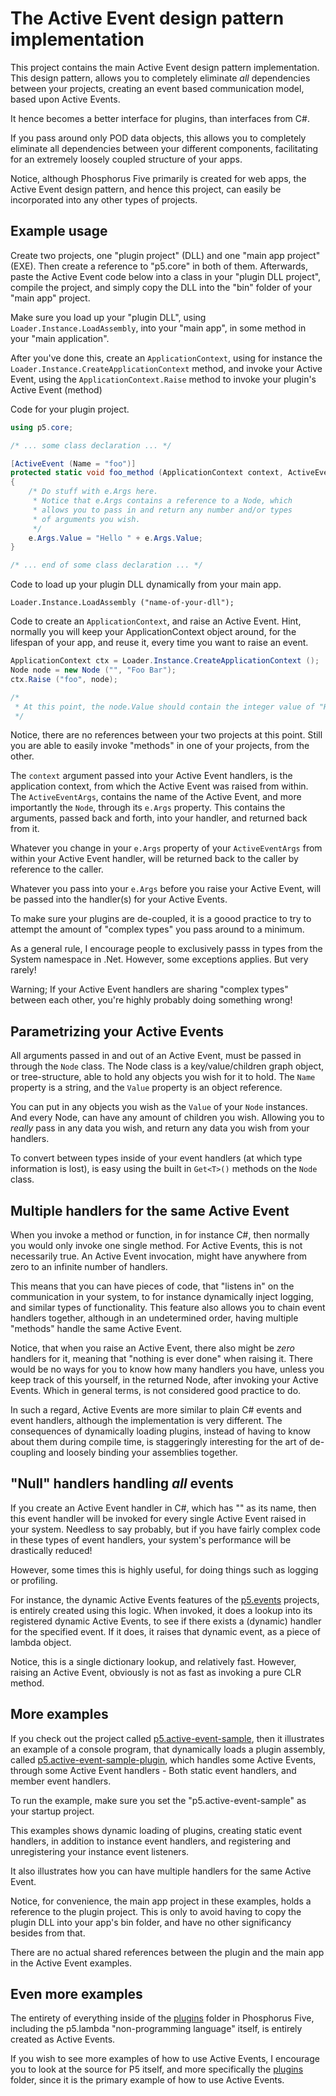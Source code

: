 The Active Event design pattern implementation
========

This project contains the main Active Event design pattern implementation.
This design pattern, allows you to completely eliminate _all_ dependencies
between your projects, creating an event based communication model,
based upon Active Events.

It hence becomes a better interface for plugins, than interfaces from C#.

If you pass around only POD data objects, this allows you to completely
eliminate all dependencies between your different components, facilitating 
for an extremely loosely coupled structure of your apps.

Notice, although Phosphorus Five primarily is created for web apps, the 
Active Event design pattern, and hence this project, can easily be incorporated
into any other types of projects.

## Example usage

Create two projects, one "plugin project" (DLL) and one "main app project" (EXE). 
Then create a reference to "p5.core" in both of them. Afterwards, paste the Active 
Event code below into a class in your "plugin DLL project", compile the project, and 
simply copy the DLL into the "bin" folder of your "main app" project.

Make sure you load up your "plugin DLL", using `Loader.Instance.LoadAssembly`,
into your "main app", in some method in your "main application".

After you've done this, create an `ApplicationContext`, using for instance
the `Loader.Instance.CreateApplicationContext` method, and invoke your Active Event,
using the `ApplicationContext.Raise` method to invoke your plugin's Active Event (method)

Code for your plugin project.

```csharp
using p5.core;

/* ... some class declaration ... */

[ActiveEvent (Name = "foo")]
protected static void foo_method (ApplicationContext context, ActiveEventArgs e)
{
    /* Do stuff with e.Args here.
     * Notice that e.Args contains a reference to a Node, which
     * allows you to pass in and return any number and/or types 
     * of arguments you wish.
     */
    e.Args.Value = "Hello " + e.Args.Value;
}

/* ... end of some class declaration ... */
```

Code to load up your plugin DLL dynamically from your main app.

```
Loader.Instance.LoadAssembly ("name-of-your-dll");
```

Code to create an `ApplicationContext`, and raise an Active Event. 
Hint, normally you will keep your ApplicationContext object around, for the lifespan of your
app, and reuse it, every time you want to raise an event.

```csharp
ApplicationContext ctx = Loader.Instance.CreateApplicationContext ();
Node node = new Node ("", "Foo Bar");
ctx.Raise ("foo", node);

/*
 * At this point, the node.Value should contain the integer value of "Hello Foo Bar".
 */
```

Notice, there are no references between your two projects at this point. Still you are able
to easily invoke "methods" in one of your projects, from the other.

The `context` argument passed into your Active Event handlers, is the application
context, from which the Active Event was raised from within. The `ActiveEventArgs`,
contains the name of the Active Event, and more importantly the `Node`, through 
its `e.Args` property. This contains the arguments, passed back and forth, into your 
handler, and returned back from it.

Whatever you change in your `e.Args` property of your `ActiveEventArgs` from within 
your Active Event handler, will be returned back to the caller by reference to
the caller.

Whatever you pass into your `e.Args` before you raise your Active Event, 
will be passed into the handler(s) for your Active Events.

To make sure your plugins are de-coupled, it is a goood practice to try to attempt
the amount of "complex types" you pass around to a minimum.

As a general rule, I encourage people to exclusively passs in types from the System
namespace in .Net. However, some exceptions applies. But very rarely!

Warning; If your Active Event handlers are sharing "complex types" between each other, you're
highly probably doing something wrong!

## Parametrizing your Active Events

All arguments passed in and out of an Active Event, must be passed in through the `Node` class.
The Node class is a key/value/children graph object, or tree-structure, able to hold any objects 
you wish for it to hold. The `Name` property is a string, and the `Value` property is an object 
reference.

You can put in any objects you wish as the `Value` of your `Node` instances. And every Node, can 
have any amount of children you wish. Allowing you to _really_ pass in any data you wish, and 
return any data you wish from your handlers.

To convert between types inside of your event handlers (at which type information is lost), is
easy using the built in `Get<T>()` methods on the `Node` class.

## Multiple handlers for the same Active Event

When you invoke a method or function, in for instance C#, then normally you would only invoke one
single method. For Active Events, this is not necessarily true. An Active Event invocation, might 
have anywhere from zero to an infinite number of handlers.

This means that you can have pieces of code, that "listens in" on the communication in your system,
to for instance dynamically inject logging, and similar types of functionality. This feature also
allows you to chain event handlers together, although in an undetermined order, having multiple
"methods" handle the same Active Event.

Notice, that when you raise an Active Event, there also might be _zero_ handlers for it, meaning
that "nothing is ever done" when raising it. There would be no ways for you to know how many
handlers you have, unless you keep track of this yourself, in the returned Node, after invoking
your Active Events. Which in general terms, is not considered good practice to do.

In such a regard, Active Events are more similar to plain C# events and event handlers, although the
implementation is very different. The consequences of dynamically loading plugins, instead
of having to know about them during compile time, is staggeringly interesting for the art of 
de-coupling and loosely binding your assemblies together.

## "Null" handlers handling _all_ events

If you create an Active Event handler in C#, which has "" as its name, then this event handler will be
invoked for every single Active Event raised in your system. Needless to say probably, but if you
have fairly complex code in these types of event handlers, your system's performance will be drastically
reduced!

However, some times this is highly useful, for doing things such as logging or profiling.

For instance, the dynamic Active Events features of the [p5.events](/plugins/p5.events/) projects, is entirely created
using this logic. When invoked, it does a lookup into its registered dynamic Active Events, to see if there
exists a (dynamic) handler for the specified event. If it does, it raises that dynamic event, as a 
piece of lambda object.

Notice, this is a single dictionary lookup, and relatively fast. However, raising an Active Event, obviously is
not as fast as invoking a pure CLR method.

## More examples

If you check out the project called [p5.active-event-sample](/samples/p5.active-event-sample/), 
then it illustrates an example of a console program, that dynamically loads a plugin assembly, 
called [p5.active-event-sample-plugin](/samples/p5.active-event-sample-plugin/), which handles 
some Active Events, through some Active Event handlers - Both static event handlers, and member 
event handlers.

To run the example, make sure you set the "p5.active-event-sample" as your startup project.

This examples shows dynamic loading of plugins, creating static event handlers, in addition to
instance event handlers, and registering and unregistering your instance event listeners.

It also illustrates how you can have multiple handlers for the same Active Event.

Notice, for convenience, the main app project in these examples, holds a reference to the
plugin project. This is only to avoid having to copy the plugin DLL into your app's bin
folder, and have no other significancy besides from that.

There are no actual shared references between the plugin and the main app in the Active Event
examples.

## Even more examples

The entirety of everything inside of the [plugins](/plugins/) folder in Phosphorus Five, including the 
p5.lambda "non-programming language" itself, is entirely created as Active Events.

If you wish to see more examples of how to use Active Events, I encourage you to look at the 
source for P5 itself, and more specifically the [plugins](/plugins/) folder, since it is the primary example 
of how to use Active Events.



